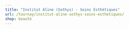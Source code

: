 ```yaml
---
title: "Institut Aline (Sothys) - Soins Esthétiques"
url: /tournay/institut-aline-sothys-soins-esthetiques/
shop: beauté
---
```

